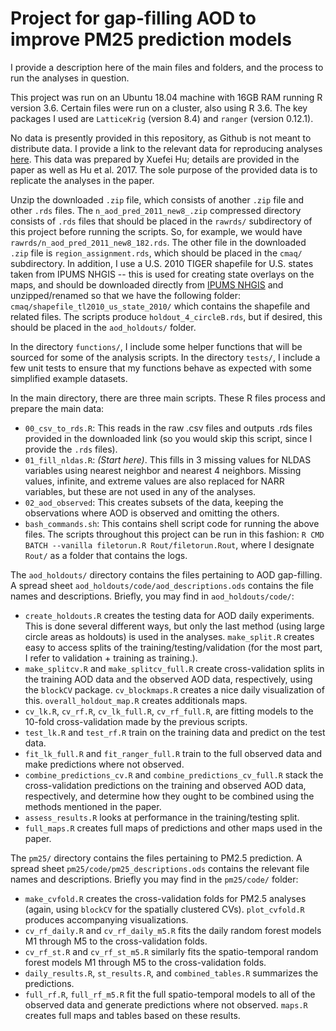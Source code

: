 # Project for gap-filling AOD to improve PM25 prediction models

I provide a description here of the main files and folders, and the process to run the analyses in question. 

This project was run on an Ubuntu 18.04 machine with 16GB RAM running R version 3.6. Certain files were run on a cluster, also using R 3.6. The key packages I used are `LatticeKrig` (version 8.4) and `ranger` (version 0.12.1).

No data is presently provided in this repository, as Github is not meant to distribute data. I provide a link to the relevant data for reproducing analyses [here](http://www.mediafire.com/file/hx9c8tjobk7vtzj/aodpm25_data.zip/file). This data was prepared by Xuefei Hu; details are provided in the paper as well as Hu et al. 2017. The sole purpose of the provided data is to replicate the analyses in the paper. 

Unzip the downloaded `.zip` file, which consists of another `.zip` file and other `.rds` files. The `n_aod_pred_2011_new8_.zip` compressed directory consists of `.rds` files that should be placed in the `rawrds/` subdirectory of this project before running the scripts. So, for example, we would have `rawrds/n_aod_pred_2011_new8_182.rds`. The other file in the downloaded `.zip` file is `region_assignment.rds`, which should be placed in the `cmaq/` subdirectory. In addition, I use a U.S. 2010 TIGER shapefile for U.S. states taken from IPUMS NHGIS -- this is used for creating state overlays on the maps, and should be downloaded directly from [IPUMS NHGIS](https://www.nhgis.org/) and unzipped/renamed so that we have the following folder: `cmaq/shapefile_tl2010_us_state_2010/` which contains the shapefile and related files. The scripts produce `holdout_4_circleB.rds`, but if desired, this should be placed in the `aod_holdouts/` folder. 

In the directory `functions/`, I include some helper functions that will be sourced for some of the analysis scripts. In the directory `tests/`, I include a few unit tests to ensure that my functions behave as expected with some simplified example datasets.

In the main directory, there are three main scripts. These R files process and prepare the main data:

- `00_csv_to_rds.R`: This reads in the raw .csv files and outputs .rds files provided in the downloaded link (so you would skip this script, since I provide the `.rds` files).
- `01_fill_nldas.R`: *(Start here)*. This fills in 3 missing values for NLDAS variables using nearest neighbor and nearest 4 neighbors. Missing values, infinite, and extreme values are also replaced for NARR variables, but these are not used in any of the analyses.  
- `02_aod_observed`: This creates subsets of the data, keeping the observations where AOD is observed and omitting the others. 
- `bash_commands.sh`: This contains shell script code for running the above files. The scripts throughout this project can be run in this fashion: `R CMD BATCH --vanilla filetorun.R Rout/filetorun.Rout`, where I designate `Rout/` as a folder that contains the logs. 

The `aod_holdouts/` directory contains the files pertaining to AOD gap-filling. A spread sheet `aod_holdouts/code/aod_descriptions.ods` contains the file names and descriptions. Briefly, you may find in `aod_holdouts/code/`:

- `create_holdouts.R` creates the testing data for AOD daily experiments. This is done several different ways, but only the last method (using large circle areas as holdouts) is used in the analyses. `make_split.R` creates easy to access splits of the training/testing/validation (for the most part, I refer to validation + training as training.). 
- `make_splitcv.R` and `make_splitcv_full.R` create cross-validation splits in the training AOD data and the observed AOD data, respectively, using the `blockCV` package. `cv_blockmaps.R` creates a nice daily visualization of this. `overall_holdout_map.R` creates additionals maps. 
- `cv_lk.R`, `cv_rf.R`, `cv_lk_full.R`, `cv_rf_full.R`, are fitting models to the 10-fold cross-validation made by the previous scripts.
- `test_lk.R` and `test_rf.R` train on the training data and predict on the test data. 
- `fit_lk_full.R` and `fit_ranger_full.R` train to the full observed data and make predictions where not observed.
- `combine_predictions_cv.R` and `combine_predictions_cv_full.R` stack the cross-validation predictions on the training and observed AOD data, respectively, and determine how they ought to be combined using the methods mentioned in the paper.
- `assess_results.R` looks at performance in the training/testing split. 
- `full_maps.R` creates full maps of predictions and other maps used in the paper. 


The `pm25/` directory contains the files pertaining to PM2.5 prediction. A spread sheet `pm25/code/pm25_descriptions.ods` contains the relevant file names and descriptions. Briefly you may find in the `pm25/code/` folder:

- `make_cvfold.R` creates the cross-validation folds for PM2.5 analyses (again, using `blockCV` for the spatially clustered CVs). `plot_cvfold.R` produces accompanying visualizations.
- `cv_rf_daily.R` and `cv_rf_daily_m5.R` fits the daily random forest models M1 through M5 to the cross-validation folds. 
- `cv_rf_st.R` and `cv_rf_st_m5.R` similarly fits the spatio-temporal random forest models M1 through M5 to the cross-validation folds.
- `daily_results.R`, `st_results.R`, and `combined_tables.R` summarizes the predictions. 
- `full_rf.R`, `full_rf_m5.R` fit the full spatio-temporal models to all of the observed data and generate predictions where not observed. `maps.R` creates full maps and tables based on these results.


